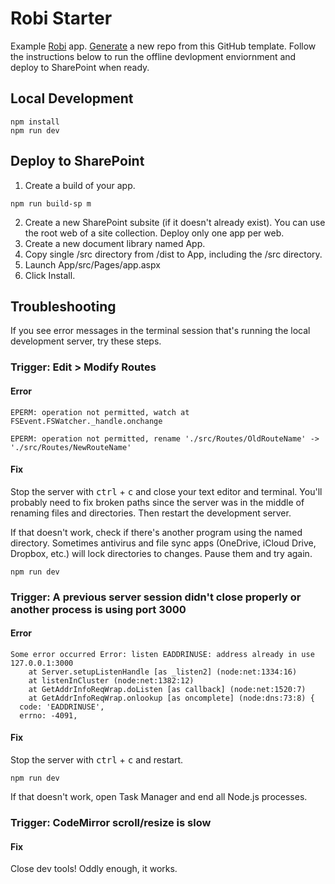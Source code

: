 # Robi Starter

Example [Robi](https://github.com/robijs/robi) app. [Generate](https://github.com/stephenmatheis/robi-starter/generate) a new repo from this GitHub template. Follow the instructions below to run the offline devlopment enviornment and deploy to SharePoint when ready.

## Local Development
```console
npm install
npm run dev
```

## Deploy to SharePoint
1. Create a build of your app.
```console
npm run build-sp m
```
2. Create a new SharePoint subsite (if it doesn't already exist). You can use the root web of a site collection. Deploy only one app per web.
3. Create a new document library named App.
4. Copy single /src directory from /dist to App, including the /src directory.
5. Launch App/src/Pages/app.aspx
6. Click Install.

## Troubleshooting
If you see error messages in the terminal session that's running the local development server, try these steps. 

### Trigger: Edit > Modify Routes

#### Error
```console
EPERM: operation not permitted, watch at FSEvent.FSWatcher._handle.onchange
``` 
```console
EPERM: operation not permitted, rename './src/Routes/OldRouteName' -> './src/Routes/NewRouteName'
```

#### Fix
Stop the server with <kbd>ctrl</kbd> + <kbd>c</kbd> and close your text editor and terminal. You'll probably need to fix broken paths since the server was in the middle of renaming files and directories. Then restart the development server.

If that doesn't work, check if there's another program using the named directory. Sometimes antivirus and file sync apps (OneDrive, iCloud Drive, Dropbox, etc.) will lock directories to changes. Pause them and try again.

```console
npm run dev
```

### Trigger: A previous server session didn't close properly or another process is using port 3000

#### Error
```console
Some error occurred Error: listen EADDRINUSE: address already in use 127.0.0.1:3000
    at Server.setupListenHandle [as _listen2] (node:net:1334:16)
    at listenInCluster (node:net:1382:12)
    at GetAddrInfoReqWrap.doListen [as callback] (node:net:1520:7)
    at GetAddrInfoReqWrap.onlookup [as oncomplete] (node:dns:73:8) {
  code: 'EADDRINUSE',
  errno: -4091,
```

#### Fix
Stop the server with <kbd>ctrl</kbd> + <kbd>c</kbd> and restart.

```console
npm run dev
```

If that doesn't work, open Task Manager and end all Node.js processes.

### Trigger: CodeMirror scroll/resize is slow

#### Fix
Close dev tools! Oddly enough, it works.
